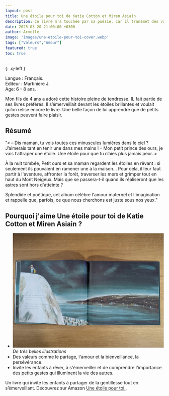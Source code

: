```yaml
---
layout: post
title: Une étoile pour toi de Katie Cotton et Miren Asiain 
description: Ce livre m'a touchée par sa poésie, car il transmet des valeurs essentielles comme le partage, l'amour et la bienveillance, la persévérance des notions que je tiens à transmettre à mon fils de 4 ans.
date: 2025-03-20 21:00:00 +0300
author: Armelle
image: 'images/une-etoile-pour-toi-cover.webp'
tags: ["Valeurs","Amour"]
featured: true
toc: true
---
```


{: .q-left }

Langue : Français.         
Editeur : Martiniere J.    
Age: 6 - 8 ans.

Mon fils de 4 ans a adoré cette histoire pleine de tendresse. IL fait partie de ses livres préférés. Il s’émerveillait devant les étoiles brillantes et voulait qu’on relise encore le livre. Une belle façon de lui apprendre que de petits gestes peuvent faire plaisir.

## Résumé

"« – Dis maman, tu vois toutes ces minuscules lumières dans le ciel ? J’aimerais tant en tenir une dans mes mains !
– Mon petit prince des ours, je vais t’attraper une étoile. Une étoile pour que tu n’aies plus jamais peur. »

À la nuit tombée, Petit ours et sa maman regardent les étoiles en rêvant : si seulement ils pouvaient en ramener une à la maison... Pour cela, il leur faut partir à l'aventure, affronter la forêt, traverser les mers et grimper tout en haut du Mont Neigeux. Mais que se passera-t-il quand ils réaliseront que les astres sont hors d'atteinte ?

Splendide et poétique, cet album célèbre l'amour maternel et l'imagination et rappelle que, parfois, ce que nous cherchons est juste sous nos yeux."

## Pourquoi j'aime Une étoile pour toi de Katie Cotton et Miren Asiain ?

- ![De très belles illustrations lumineuses](images/une-etoile-pour-toi-int.webp)
*De très belles illustrations*
- Des valeurs comme le partage, l'amour et la bienveillance, la persévérance.
- Invite les enfants à rêver, à s'émerveiller et de comprendre l'importance des petits gestes qui illuminent la vie des autres. 

Un livre qui invite les enfants à partager de la gentillesse tout en s’émerveillant. Découvrez sur Amazon [Une étoile pour toi.](https://amzn.to/4ldKNta).  
